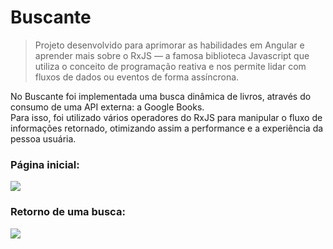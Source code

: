 <h1>Buscante</h1>

> Projeto desenvolvido para aprimorar as habilidades em Angular e aprender mais sobre o RxJS — a famosa biblioteca Javascript que utiliza o conceito de programação reativa e nos permite lidar com fluxos de dados ou eventos de forma assíncrona.

<p>No Buscante foi implementada uma busca dinâmica de livros, através do consumo de uma API externa: a Google Books. </br> Para isso, foi utilizado vários operadores do RxJS para manipular o fluxo de informações retornado, otimizando assim a performance e a experiência da pessoa usuária. </p>

<h3>Página inicial:</h3>
<img src="https://user-images.githubusercontent.com/73480168/236574679-7958fae0-021a-408d-93ce-6d7727fa686e.png" />


<h3>Retorno de uma busca:</h3>
<img src="https://user-images.githubusercontent.com/73480168/236574668-5a769e1e-8174-4f41-9f94-e7bf967400d2.png" />
